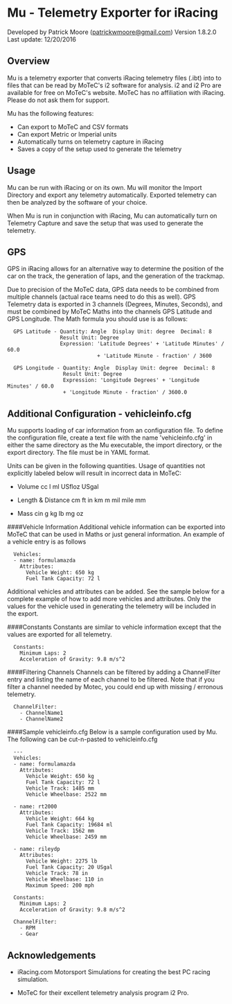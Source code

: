 # Mu - Telemetry Exporter for iRacing
Developed by Patrick Moore (patrickwmoore@gmail.com)
Version 1.8.2.0
Last update: 12/20/2016

Overview
------------------------------------------------------------------------------
Mu is a telemetry exporter that converts iRacing telemetry files (.ibt) into
to files that can be read by MoTeC's i2 software for analysis. i2 and i2 Pro
are available for free on MoTeC's website. MoTeC has no affiliation with
iRacing. Please do not ask them for support.

Mu has the following features:
 - Can export to MoTeC and CSV formats
 - Can export Metric or Imperial units
 - Automatically turns on telemetry capture in iRacing
 - Saves a copy of the setup used to generate the telemetry


Usage
------------------------------------------------------------------------------
Mu can be run with iRacing or on its own.  Mu will monitor the Import 
Directory and export any telemetry automatically. Exported telemetry can then
be analyzed by the software of your choice.

When Mu is run in conjunction with iRacing, Mu can automatically turn on
Telemetry Capture and save the setup that was used to generate the telemetry. 


GPS
------------------------------------------------------------------------------
GPS in iRacing allows for an alternative way to determine the position of the
car on the track, the generation of laps, and the generation of the trackmap.

Due to precision of the MoTeC data, GPS data needs to be combined from
multiple channels (actual race teams need to do this as well).  GPS Telemetry 
data is exported in 3 channels (Degrees, Minutes, Seconds), and must be 
combined by MoTeC Maths into the channels GPS Latitude and GPS Longitude.  The 
Math formula you should use is as follows:

```
  GPS Latitude - Quantity: Angle  Display Unit: degree  Decimal: 8 
                 Result Unit: Degree
				 Expression: 'Latitude Degrees' + 'Latitude Minutes' / 60.0 
				             + 'Latitude Minute - fraction' / 3600
  
  GPS Longitude - Quantity: Angle  Display Unit: degree  Decimal: 8 
                  Result Unit: Degree
			      Expression: 'Longitude Degrees' + 'Longitude Minutes' / 60.0 
				  + 'Longitude Minute - fraction' / 3600.0
```


Additional Configuration - vehicleinfo.cfg
------------------------------------------------------------------------------
Mu supports loading of car information from an configuration file.  To
define the configuration file, create a text file with the name 
'vehicleinfo.cfg' in either the same directory as the Mu executable, the 
import directory, or the export directory.  The file must be in YAML format.

Units can be given in the following quantities. Usage of quantities not 
explicitly labeled below will result in incorrect data in MoTeC:

- Volume
  cc
  l
  ml
  USfloz
  USgal
  
- Length & Distance
  cm
  ft
  in
  km
  m
  mil
  mile
  mm
  
- Mass
  cin
  g
  kg
  lb
  mg
  oz


####Vehicle Information
Additional vehicle information can be exported into MoTeC that can be used in
Maths or just general information.  An example of a vehicle entry is as follows

```
  Vehicles:
  - name: formulamazda
    Attributes:
      Vehicle Weight: 650 kg
      Fuel Tank Capacity: 72 l
```

Additional vehicles and attributes can be added.  See the sample below for a
complete example of how to add more vehicles and attributes.  Only the values
for the vehicle used in generating the telemetry will be included in the export.


####Constants
Constants are similar to vehicle information except that the values are exported
for all telemetry.

```
  Constants:
    Minimum Laps: 2
    Acceleration of Gravity: 9.8 m/s^2
```


####Filtering Channels
Channels can be filtered by adding a ChannelFilter entry and listing the name
of each channel to be filtered.  Note that if you filter a channel needed by
Motec, you could end up with missing / erronous telemetry.

```
  ChannelFilter:
    - ChannelName1
    - ChannelName2
```


####Sample vehicleinfo.cfg
Below is a sample configuration used by Mu.  The following can be cut-n-pasted
to vehicleinfo.cfg

```
  ---
  Vehicles:
  - name: formulamazda
    Attributes:
      Vehicle Weight: 650 kg
      Fuel Tank Capacity: 72 l
      Vehicle Track: 1485 mm
      Vehicle Wheelbase: 2522 mm

  - name: rt2000
    Attributes:
      Vehicle Weight: 664 kg
      Fuel Tank Capacity: 19684 ml
      Vehicle Track: 1562 mm
      Vehicle Wheelbase: 2459 mm

  - name: rileydp
    Attributes:
      Vehicle Weight: 2275 lb
      Fuel Tank Capacity: 20 USgal
      Vehicle Track: 78 in
      Vehicle Wheelbase: 110 in
      Maximum Speed: 200 mph

  Constants:
    Minimum Laps: 2
    Acceleration of Gravity: 9.8 m/s^2
    
  ChannelFilter:
    - RPM
    - Gear
```


Acknowledgements
------------------------------------------------------------------------------
- iRacing.com Motorsport Simulations for creating the best PC racing
  simulation.
  
- MoTeC for their excellent telemetry analysis program i2 Pro.
